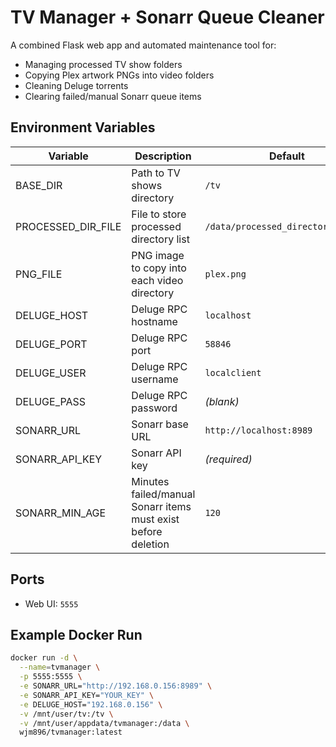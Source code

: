 # TV Manager + Sonarr Queue Cleaner

A combined Flask web app and automated maintenance tool for:
- Managing processed TV show folders
- Copying Plex artwork PNGs into video folders
- Cleaning Deluge torrents
- Clearing failed/manual Sonarr queue items

## Environment Variables

| Variable | Description | Default |
|-----------|-------------|----------|
| BASE_DIR | Path to TV shows directory | `/tv` |
| PROCESSED_DIR_FILE | File to store processed directory list | `/data/processed_directories.json` |
| PNG_FILE | PNG image to copy into each video directory | `plex.png` |
| DELUGE_HOST | Deluge RPC hostname | `localhost` |
| DELUGE_PORT | Deluge RPC port | `58846` |
| DELUGE_USER | Deluge RPC username | `localclient` |
| DELUGE_PASS | Deluge RPC password | *(blank)* |
| SONARR_URL | Sonarr base URL | `http://localhost:8989` |
| SONARR_API_KEY | Sonarr API key | *(required)* |
| SONARR_MIN_AGE | Minutes failed/manual Sonarr items must exist before deletion | `120` |

## Ports
- Web UI: `5555`

## Example Docker Run

```bash
docker run -d \
  --name=tvmanager \
  -p 5555:5555 \
  -e SONARR_URL="http://192.168.0.156:8989" \
  -e SONARR_API_KEY="YOUR_KEY" \
  -e DELUGE_HOST="192.168.0.156" \
  -v /mnt/user/tv:/tv \
  -v /mnt/user/appdata/tvmanager:/data \
  wjm896/tvmanager:latest
